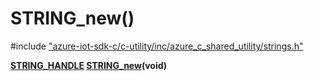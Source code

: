 # STRING_new()

\#include ["azure-iot-sdk-c/c-utility/inc/azure_c_shared_utility/strings.h"](../iot-c-ref-strings-h.md)  

**[STRING_HANDLE](#strings__types_8h_1a38c89d91aecbdc355555337b6eb88dbf) [STRING_new](#strings_8h_1ade72be627db6a28a2efe5c0340ae47b3)(void)**


